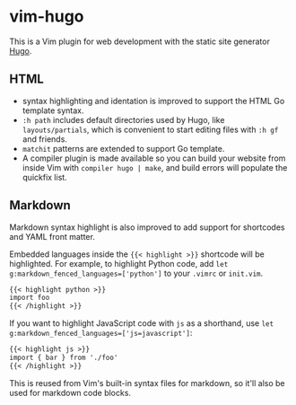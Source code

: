 # vim-hugo

This is a Vim plugin for web development with the static site generator
[Hugo](https://gohugo.io/).

## HTML

- syntax highlighting and identation is improved to support the HTML Go
  template syntax.
- `:h path` includes default directories used by Hugo, like `layouts/partials`,
  which is convenient to start editing files with `:h gf` and friends.
- `matchit` patterns are extended to support Go template.
- A compiler plugin is made available so you can build your website from inside
  Vim with `compiler hugo | make`, and build errors will populate the quickfix
  list.

## Markdown

Markdown syntax highlight is also improved to add support for shortcodes and
YAML front matter.

Embedded languages inside the `{{< highlight >}}` shortcode will be
highlighted. For example, to highlight Python code, add `let
g:markdown_fenced_languages=['python']` to your `.vimrc` or `init.vim`.

```markdown
{{< highlight python >}}
import foo
{{< /highlight >}}
```

If you want to highlight JavaScript code with `js` as a shorthand, use `let
g:markdown_fenced_languages=['js=javascript']`:

```markdown
{{< highlight js >}}
import { bar } from './foo'
{{< /highlight >}}
```

This is reused from Vim's built-in syntax files for markdown, so it'll also be
used for markdown code blocks.
